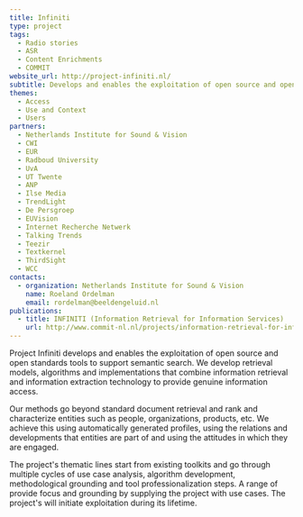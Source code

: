 ```yaml
---
title: Infiniti
type: project
tags:
  - Radio stories
  - ASR
  - Content Enrichments
  - COMMIT
website_url: http://project-infiniti.nl/
subtitle: Develops and enables the exploitation of open source and open standards tools to support semantic search
themes:
  - Access
  - Use and Context
  - Users
partners:
  - Netherlands Institute for Sound & Vision
  - CWI
  - EUR
  - Radboud University
  - UvA
  - UT Twente
  - ANP
  - Ilse Media
  - TrendLight
  - De Persgroep
  - EUVision
  - Internet Recherche Netwerk
  - Talking Trends
  - Teezir
  - Textkernel
  - ThirdSight
  - WCC
contacts:
  - organization: Netherlands Institute for Sound & Vision
    name: Roeland Ordelman
    email: rordelman@beeldengeluid.nl
publications:
  - title: INFINITI (Information Retrieval for Information Services)
    url: http://www.commit-nl.nl/projects/information-retrieval-for-information-services
---
```


Project Infiniti develops and enables the exploitation of open source and open standards tools to support semantic search. We develop retrieval models, algorithms and implementations that combine information retrieval and information extraction technology to provide genuine information access.

Our methods go beyond standard document retrieval and rank and characterize entities such as people, organizations, products, etc. We achieve this using automatically generated profiles, using the relations and developments that entities are part of and using the attitudes in which they are engaged.

The project's thematic lines start from existing toolkits and go through multiple cycles of use case analysis, algorithm development, methodological grounding and tool professionalization steps. A range of provide focus and grounding by supplying the project with use cases. The project's will initiate exploitation during its lifetime.
